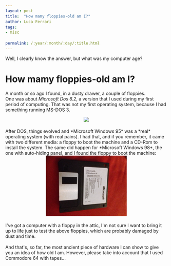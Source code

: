 ```yaml
---
layout: post
title:  "How mamy floppies-old am I?"
author: Luca Ferrari
tags:
- misc

permalink: /:year/:month/:day/:title.html
---
```

Well, I clearly know the answer, but what was my computer age?

# How mamy floppies-old am I?

A month or so ago I found, in a dusty drawer, a couple of floppies.
<br/>
One was about *Microsoft Dos 6.2*, a version that I used during my first period of computing. That was not my first operating system, because I had something running MS-DOS 3.
<br/>
<center>
<img src="/images/posts/floppies/floppy_dos.jpg" width="50%"  />
</center>
<br/>
After DOS, things evolved and *Microsoft Windows 95* was a *real* operating system (with real pains). I had that, and if you remember, it came with two different media: a floppy to boot the machine and a CD-Rom to install the system. The same did happen for *Microsoft Windows 98*, the one with auto-hiding panel, and I found the floppy to boot the machine:
<br/>
<center>
<img src="/images/posts/floppies/floppy_windows.jpg" width="50%" />
</center>

<br/>
I've got a computer with a floppy in the attic, I'm not sure I want to bring it up to life just to test the above floppies, which are probably damaged by dust and time.
<br/>
<Br/>
And that's, so far, the most ancient piece of hardware I can show to give you an idea of how old I am. However, please take into account that I used Commodore 64 with tapes...
